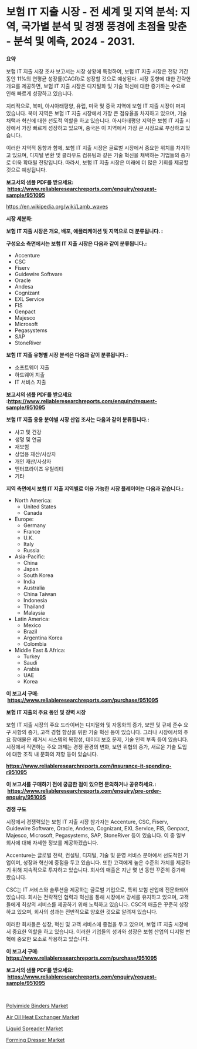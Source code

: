 <p><h1>보험 IT 지출 시장 - 전 세계 및 지역 분석: 지역, 국가별 분석 및 경쟁 풍경에 초점을 맞춘 - 분석 및 예측, 2024 - 2031.</h1></p><p><strong>요약</strong></p>
<p><p>보험 IT 지출 시장 조사 보고서는 시장 상황에 특정하여, 보험 IT 지출 시장은 전망 기간 동안 11%의 연평균 성장률(CAGR)로 성장할 것으로 예상된다. 시장 동향에 대한 간략한 개요를 제공하면, 보험 IT 지출 시장은 디지털화 및 기술 혁신에 대한 증가하는 수요로 인해 빠르게 성장하고 있습니다.</p><p>지리적으로, 북미, 아시아태평양, 유럽, 미국 및 중국 지역에 보험 IT 지출 시장이 퍼져 있습니다. 북미 지역은 보험 IT 지출 시장에서 가장 큰 점유율을 차지하고 있으며, 기술 채택과 혁신에 대한 선도적 역할을 하고 있습니다. 아시아태평양 지역은 보험 IT 지출 시장에서 가장 빠르게 성장하고 있으며, 중국은 이 지역에서 가장 큰 시장으로 부상하고 있습니다.</p><p>이러한 지역적 동향과 함께, 보험 IT 지출 시장은 글로벌 시장에서 중요한 위치를 차지하고 있으며, 디지털 변환 및 클라우드 컴퓨팅과 같은 기술 혁신을 채택하는 기업들의 증가로 더욱 확대될 전망입니다. 따라서, 보험 IT 지출 시장은 미래에 더 많은 기회를 제공할 것으로 예상됩니다.</p></p>
<p><strong>보고서의 샘플 PDF를 받으세요: &nbsp;<a href="https://www.reliableresearchreports.com/enquiry/request-sample/951095">https://www.reliableresearchreports.com/enquiry/request-sample/951095</a></strong></p>
<p><a href="https://en.wikipedia.org/wiki/Lamb_waves">https://en.wikipedia.org/wiki/Lamb_waves</a></p>
<p><strong>시장 세분화:</strong></p>
<p><strong> 보험 IT 지출 시장은 개요, 배포, 애플리케이션 및 지역으로 더 분류됩니다. :</strong></p>
<p><strong>구성요소 측면에서는 보험 IT 지출 시장은 다음과 같이 분류됩니다.:</strong></p>
<p><ul><li>Accenture</li><li>CSC</li><li>Fiserv</li><li>Guidewire Software</li><li>Oracle</li><li>Andesa</li><li>Cognizant</li><li>EXL Service</li><li>FIS</li><li>Genpact</li><li>Majesco</li><li>Microsoft</li><li>Pegasystems</li><li>SAP</li><li>StoneRiver</li></ul></p>
<p><strong> 보험 IT 지출 유형별 시장 분석은 다음과 같이 분류됩니다.:</strong></p>
<p><ul><li>소프트웨어 지출</li><li>하드웨어 지출</li><li>IT 서비스 지출</li></ul></p>
<p><strong>보고서의 샘플 PDF를 받으세요 :<a href="https://www.reliableresearchreports.com/enquiry/request-sample/951095">https://www.reliableresearchreports.com/enquiry/request-sample/951095</a></strong></p>
<p><strong> 보험 IT 지출 응용 분야별 시장 산업 조사는 다음과 같이 분류됩니다.:</strong></p>
<p><ul><li>사고 및 건강</li><li>생명 및 연금</li><li>재보험</li><li>상업용 재산/사상자</li><li>개인 재산/사상자</li><li>엔터프라이즈 유틸리티</li><li>기타</li></ul></p>
<p><strong>지역 측면에서 보험 IT 지출 지역별로 이용 가능한 시장 플레이어는 다음과 같습니다.:</strong></p>
<p><ul>
    <li>
        North America:
        <ul>
            <li>United States</li>
            <li>Canada</li>
        </ul>
    </li>
    <li>
        Europe:
        <ul>
            <li>Germany</li>
            <li>France</li>
            <li>U.K.</li>
            <li>Italy</li>
            <li>Russia</li>
        </ul>
    </li>
    <li>
        Asia-Pacific:
        <ul>
            <li>China</li>
            <li>Japan</li>
            <li>South Korea</li>
            <li>India</li>
            <li>Australia</li>
            <li>China Taiwan</li>
            <li>Indonesia</li>
            <li>Thailand</li>
            <li>Malaysia</li>
        </ul>
    </li>
    <li>
        Latin America:
        <ul>
            <li>Mexico</li>
            <li>Brazil</li>
            <li>Argentina Korea</li>
            <li>Colombia</li>
        </ul>
    </li>
    <li>
        Middle East & Africa:
        <ul>
            <li>Turkey</li>
            <li>Saudi</li>
            <li>Arabia</li>
            <li>UAE</li>
            <li>Korea</li>
        </ul>
    </li>
    </ul></p>
<p><strong>이 보고서 구매: &nbsp;<a href="https://www.reliableresearchreports.com/purchase/951095">https://www.reliableresearchreports.com/purchase/951095</a></strong></p>
<p><strong>보험 IT 지출의 주요 동인 및 장벽 시장</strong></p>
<p><p>보험 IT 지출 시장의 주요 드라이버는 디지털화 및 자동화의 증가, 보안 및 규제 준수 요구 사항의 증가, 고객 경험 향상을 위한 기술 혁신 등이 있습니다. 그러나 시장에서의 주요 장애물은 레거시 시스템의 복잡성, 데이터 보호 문제, 기술 인력 부족 등이 있습니다. 시장에서 직면하는 주요 과제는 경쟁 환경의 변화, 보안 위협의 증가, 새로운 기술 도입에 대한 조직 내 문화의 저항 등이 있습니다.</p></p>
<p><strong><a href="https://www.reliableresearchreports.com/insurance-it-spending-r951095">https://www.reliableresearchreports.com/insurance-it-spending-r951095</a></strong></p>
<p><strong>이 보고서를 구매하기 전에 궁금한 점이 있으면 문의하거나 공유하세요.: &nbsp;<a href="https://www.reliableresearchreports.com/enquiry/pre-order-enquiry/951095">https://www.reliableresearchreports.com/enquiry/pre-order-enquiry/951095</a></strong></p>
<p><strong>경쟁 구도</strong></p>
<p><p>시장에서 경쟁력있는 보험 IT 지출 시장 참가자는 Accenture, CSC, Fiserv, Guidewire Software, Oracle, Andesa, Cognizant, EXL Service, FIS, Genpact, Majesco, Microsoft, Pegasystems, SAP, StoneRiver 등이 있습니다. 이 중 일부 회사에 대해 자세한 정보를 제공하겠습니다.</p><p>Accenture는 글로벌 전략, 컨설팅, 디지털, 기술 및 운영 서비스 분야에서 선도적인 기업이며, 성장과 혁신에 중점을 두고 있습니다. 또한 고객에게 높은 수준의 가치를 제공하기 위해 지속적으로 투자하고 있습니다. 회사의 매출은 지난 몇 년 동안 꾸준히 증가해 왔습니다.</p><p>CSC는 IT 서비스와 솔루션을 제공하는 글로벌 기업으로, 특히 보험 산업에 전문화되어 있습니다. 회사는 전략적인 협력과 혁신을 통해 시장에서 강세를 유지하고 있으며, 고객들에게 최상의 서비스를 제공하기 위해 노력하고 있습니다. CSC의 매출은 꾸준히 성장하고 있으며, 회사의 성과는 전반적으로 양호한 것으로 알려져 있습니다.</p><p>이러한 회사들은 성장, 혁신 및 고객 서비스에 중점을 두고 있으며, 보험 IT 지출 시장에서 중요한 역할을 하고 있습니다. 이러한 기업들의 성과와 성장은 보험 산업의 디지털 변혁에 중요한 요소로 작용하고 있습니다.</p></p>
<p><strong>이 보고서 구매: &nbsp; <a href="https://www.reliableresearchreports.com/purchase/951095">https://www.reliableresearchreports.com/purchase/951095</a></strong></p>
<p><strong>보고서의 샘플 PDF를 받으세요: &nbsp;<a href="https://www.reliableresearchreports.com/enquiry/request-sample/951095">https://www.reliableresearchreports.com/enquiry/request-sample/951095</a></strong><strong></strong></p>
<p>&nbsp;</p>
<p><p><a href="https://www.linkedin.com/pulse/polyimide-binders-market-global-regional-analysis-focus-region-9h7xe">Polyimide Binders Market</a></p><p><a href="https://github.com/smithy59/Market-Research-Report-List-1/blob/main/air-oil-heat-exchanger-market.md">Air Oil Heat Exchanger Market</a></p><p><a href="https://github.com/neilMartin36/Market-Research-Report-List-1/blob/main/liquid-spreader-market.md">Liquid Spreader Market</a></p><p><a href="https://www.linkedin.com/pulse/forming-dresser-market-analysis-report-global-insights-region-itwhc">Forming Dresser Market</a></p></p>